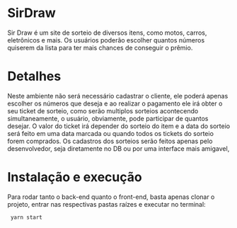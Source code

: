 # SirDraw

Sir Draw é um site de sorteio de diversos itens, como motos, carros, eletrônicos e mais. Os usuários poderão escolher quantos números quiserem da lista para ter mais chances de conseguir o prêmio.

# Detalhes
Neste ambiente não será necessário cadastrar o cliente, ele poderá apenas escolher os números que deseja e ao realizar o pagamento ele irá obter o seu ticket de sorteio, como serão multiplos sorteios acontecendo simultaneamente, o usuário, obviamente, pode participar de quantos desejar.
O valor do ticket irá depender do sorteio do item e a data do sorteio será feito em uma data marcada ou quando todos os tickets do sorteio forem comprados.
Os cadastros dos sorteios serão feitos apenas pelo desenvolvedor, seja diretamente no DB ou por uma interface mais amigavel,

# Instalação e execução

Para rodar tanto o back-end quanto o front-end, basta apenas clonar o projeto, entrar nas respectivas pastas raízes e executar no terminal:
```bash
 yarn start
```
